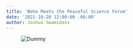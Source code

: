 ```yaml
---
title: 'Behe Meets the Peaceful Science Forum'
date: '2021-10-20 12:00:00 -06:00'
author: Joshua Swamidass
---
```

<figure>
<img src="/uploads/2020/Dummy.jpg" alt="Dummy"/>
<figcaption>
</figcaption>
</figure>

<!--more-->
